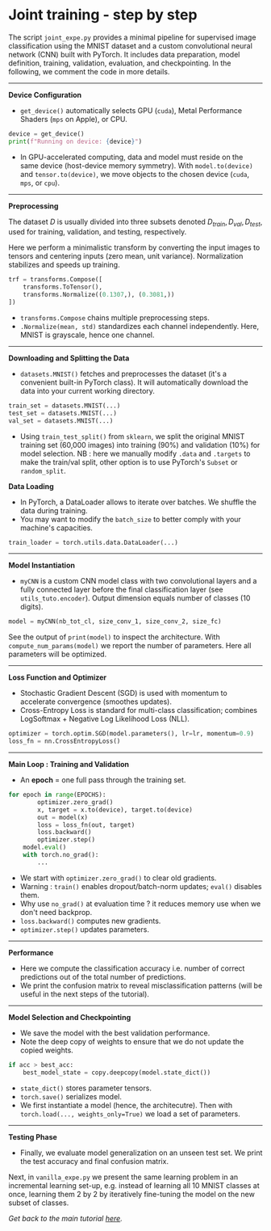 # Joint training - step by step

The script `joint_expe.py` provides a minimal pipeline for supervised image classification using the MNIST dataset and a custom convolutional neural network (CNN) built with PyTorch. 
It includes data preparation, model definition, training, validation, evaluation, and checkpointing. 
In the following, we comment the code in more details. 

---

**Device Configuration**

* `get_device()` automatically selects GPU (`cuda`), Metal Performance Shaders (`mps` on Apple), or CPU.

```python
device = get_device()
print(f"Running on device: {device}")
```
* In GPU-accelerated computing, data and model must reside on the same device (host-device memory symmetry).
With `model.to(device)` and `tensor.to(device)`, we move objects to the chosen device (`cuda`, `mps`, or `cpu`).

---

**Preprocessing**

The dataset $D$ is usually divided into three subsets denoted $D_{train}, D_{val}, D_{test}$, used for training, validation, and testing, respectively.

Here we perform a minimalistic transform by converting the input images to tensors and centering inputs (zero mean, unit variance). Normalization stabilizes and speeds up training. 

```python
trf = transforms.Compose([
    transforms.ToTensor(), 
    transforms.Normalize((0.1307,), (0.3081,))
])
```
* `transforms.Compose` chains multiple preprocessing steps.
* `.Normalize(mean, std)` standardizes each channel independently. Here, MNIST is grayscale, hence one channel.

---

**Downloading and Splitting the Data**

* `datasets.MNIST()` fetches and preprocesses the dataset (it's a convenient built-in PyTorch class). It will automatically download the data into your current working directory.

```python
train_set = datasets.MNIST(...)
test_set = datasets.MNIST(...)
val_set = datasets.MNIST(...)
```
* Using `train_test_split()` from `sklearn`, we split the original MNIST training set (60,000 images) into training (90%) and validation (10%) for model selection. NB : here we manually modify `.data` and `.targets` to make the train/val split, other option is to use PyTorch's `Subset` or `random_split`.


**Data Loading**

* In PyTorch, a DataLoader allows to iterate over batches. We shuffle the data during training. 
* You may want to modify the `batch_size` to better comply with your machine's capacities.

```python
train_loader = torch.utils.data.DataLoader(...)
```

---

**Model Instantiation**

* `myCNN` is a custom CNN model class with two convolutional layers and a fully connected layer before the final classification layer (see `utils_tuto.encoder`). Output dimension equals number of classes (10 digits).

```python
model = myCNN(nb_tot_cl, size_conv_1, size_conv_2, size_fc)
```
See the output of `print(model)` to inspect the architecture.
With `compute_num_params(model)` we report the number of parameters. Here all parameters will be optimized.

---

**Loss Function and Optimizer**

* Stochastic Gradient Descent (SGD) is used with momentum to accelerate convergence (smoothes updates).
* Cross-Entropy Loss is standard for multi-class classification; combines LogSoftmax + Negative Log Likelihood Loss (NLL).

```python
optimizer = torch.optim.SGD(model.parameters(), lr=lr, momentum=0.9)
loss_fn = nn.CrossEntropyLoss()
```

---

**Main Loop : Training and Validation**

* An **epoch** = one full pass through the training set.
```python
for epoch in range(EPOCHS):
        optimizer.zero_grad()
        x, target = x.to(device), target.to(device)
        out = model(x)
        loss = loss_fn(out, target)
        loss.backward()
        optimizer.step()
    model.eval()
    with torch.no_grad():
        ...
```

* We start with `optimizer.zero_grad()` to clear old gradients.
* Warning : `train()` enables dropout/batch-norm updates; `eval()` disables them.
* Why use `no_grad()` at evaluation time ? it reduces memory use when we don't need backprop.
* `loss.backward()` computes new gradients.
* `optimizer.step()` updates parameters.

---

**Performance**

* Here we compute the classification accuracy i.e. number of correct predictions out of the total number of predictions.
* We print the confusion matrix to reveal misclassification patterns (will be useful in the next steps of the tutorial).

---

**Model Selection and Checkpointing**

* We save the model with the best validation performance.
* Note the deep copy of weights to ensure that we do not update the copied weights.

```python
if acc > best_acc:
    best_model_state = copy.deepcopy(model.state_dict())
```

* `state_dict()` stores parameter tensors.
* `torch.save()` serializes model.
* We first instantiate a model (hence, the architecutre). Then with `torch.load(..., weights_only=True)` we load a set of parameters.

---

**Testing Phase**

* Finally, we evaluate model generalization on an unseen test set.
We print the test accuracy and final confusion matrix.


Next, in `vanilla_expe.py` we present the same learning problem in an incremental learning set-up, e.g. instead of learning all 10 MNIST classes at once, learning them 2 by 2 by iteratively fine-tuning the model on the new subset of classes.

*Get back to the main tutorial [here](../README.md).*